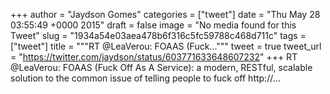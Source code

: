
+++
author = "Jaydson Gomes"
categories = ["tweet"]
date = "Thu May 28 03:55:49 +0000 2015"
draft = false
image = "No media found for this Tweet"
slug = "1934a54e03aea478b6f316c5fc59788c468d711c"
tags = ["tweet"]
title = """RT @LeaVerou: FOAAS (Fuck..."""
tweet = true
tweet_url = "https://twitter.com/jaydson/status/603771633648607232"
+++
RT @LeaVerou: FOAAS (Fuck Off As A Service): a modern, RESTful, scalable solution to the common issue of telling people to fuck off
http://…
